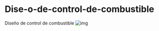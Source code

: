 # Dise-o-de-control-de-combustible
Diseño de control de combustible 
![img](https://user-images.githubusercontent.com/70081885/175412953-45596755-cf74-4577-b455-3df30f5e43bf.PNG)
